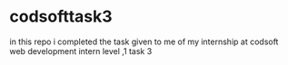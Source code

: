 # codsofttask3
in this repo i completed the task given to me of my internship at codsoft web development intern level ,1 task 3

